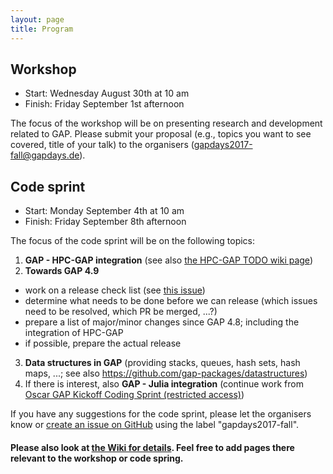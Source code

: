 ```yaml
---
layout: page
title: Program
---
```



## Workshop
* Start: Wednesday August 30th at 10 am
* Finish: Friday September 1st afternoon

The focus of the workshop will be on presenting research and development related to GAP. Please submit your proposal (e.g., topics you want to see covered, title of your talk) to the organisers (<gapdays2017-fall@gapdays.de>).

## Code sprint
* Start: Monday September 4th at 10 am
* Finish: Friday September 8th afternoon

The focus of the code sprint will be on the following topics:

1. __GAP - HPC-GAP integration__ (see also [the HPC-GAP TODO wiki page](https://github.com/gap-system/gap/wiki/HPC-GAP-TODO))
2. __Towards GAP 4.9__
  - work on a release check list (see [this issue](https://github.com/gap-system/gap/issues/1477))
  - determine what needs to be done before we can release (which issues need to be resolved, which PR be merged, ...?)
  - prepare a list of major/minor changes since GAP 4.8; including the integration of HPC-GAP
  - if possible, prepare the actual release
3. __Data structures in GAP__ (providing stacks, queues, hash sets, hash maps, ...; see also <https://github.com/gap-packages/datastructures>)
4. If there is interest, also __GAP - Julia integration__ (continue work from [Oscar GAP Kickoff Coding Sprint (restricted access)](https://github.com/oscar-system/OSCAR/wiki/Oscar-GAP-Kickoff-Coding-Sprint))

If you have any suggestions for the code sprint, please let the organisers know or [create an issue on GitHub](https://github.com/gap-system/gap/issues) using the label "gapdays2017-fall".


#### Please also look at [the Wiki for details](https://github.com/gapdays/gapdays2017-fall/wiki). Feel free to add pages there relevant to the workshop or code spring.
